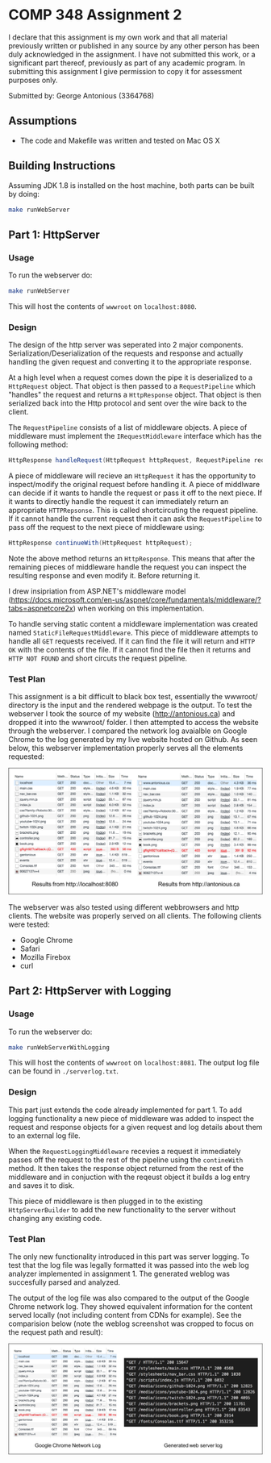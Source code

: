 # COMP 348 Assignment 2

I declare that this assignment is my own work and that all material previously written or published in any source by any other person has been duly acknowledged in the assignment. I have not submitted this work, or a significant part thereof, previously as part of any academic program. In submitting this assignment I give permission to copy it for assessment purposes only.

Submitted by: George Antonious (3364768)

## Assumptions

- The code and Makefile was written and tested on Mac OS X

## Building Instructions

Assuming JDK 1.8 is installed on the host machine, both parts can be built by doing:

```bash
make runWebServer
```

## Part 1: HttpServer

### Usage

To run the webserver do:

```bash
make runWebServer
```

This will host the contents of `wwwroot` on `localhost:8080`.

### Design

The design of the http server was seperated into 2 major components. Serialization/Deserialization of the requests and response and actually handling the given request and converting it to the appropriate response.

At a high level when a request comes down the pipe it is deserialized to a `HttpRequest` object. That object is then passed to a `RequestPipeline` which "handles" the request and returns a `HttpResponse` object. That object is then serialized back into the Http protocol and sent over the wire back to the client.

The `RequestPipeline` consists of a list of middleware objects. A piece of middleware must implement the `IRequestMiddleware` interface which has the following method:

```java
HttpResponse handleRequest(HttpRequest httpRequest, RequestPipeline requestPipeline);
```

A piece of middleware will recieve an `HttpRequest` it has the opportunity to inspect/modify the original request before handling it. A piece of middlware can decide if it wants to handle the request or pass it off to the next piece. If it wants to directly handle the request it can immediately return an appropriate `HTTPRepsonse`. This is called shortcircuting the request pipeline. If it cannot handle the current request then it can ask the `RequestPipeline` to pass off the request to the next piece of middleware using:

```java
HttpResponse continueWith(HttpRequest httpRequest);
```

Note the above method returns an `HttpResponse`. This means that after the remaining pieces of middleware handle the request you can inspect the resulting response and even modify it. Before returning it.

I drew insipriation from ASP.NET's middleware model (https://docs.microsoft.com/en-us/aspnet/core/fundamentals/middleware/?tabs=aspnetcore2x) when working on this implementation.

To handle serving static content a middleware implementation was created named `StaticFileRequestMiddleware`. This piece of middleware attempts to handle all `GET` requests received. If it can find the file it will return and `HTTP OK` with the contents of the file. If it cannot find the file then it returns and `HTTP NOT FOUND` and short circuts the request pipeline.


### Test Plan

This assignment is a bit difficult to black box test, essentially the wwwroot/ directory is the input and the rendered webpage is the output. To test the webserver I took the source of my website (http://antonious.ca) and dropped it into the wwwroot/ folder. I then attempted to access the website through the webserver. I compared the network log avaialble on Google Chrome to the log generated by my live website hosted on Github. As seen below, this webserver implementation properly serves all the elements requested:

![Part 1 Test](./docs/part1_test.png)

The webserver was also tested using different webbrowsers and http clients. The website was properly served on all clients. The following clients were tested:

- Google Chrome
- Safari
- Mozilla Firebox
- curl

## Part 2: HttpServer with Logging

### Usage

To run the webserver do:

```bash
make runWebServerWithLogging
```

This will host the contents of `wwwroot` on `localhost:8081`. The output log file can be found in `./serverlog.txt`.

### Design

This part just extends the code already implemented for part 1. To add logging functionality a new piece of middleware was added to inspect the request and response objects for a given request and log details about them to an external log file.

When the `RequestLoggingMiddleware` recevies a request it immediately passes off the request to the rest of the pipeline using the `contineWith` method. It then takes the response object returned from the rest of the middleware and in conjuction with the reqeust object it builds a log entry and saves it to disk.

This piece of middleware is then plugged in to the existing `HttpServerBuilder` to add the new functionality to the server without changing any existing code.

### Test Plan

The only new functionality introduced in this part was server logging. To test that the log file was legally formatted it was passed into the web log analyzer implemented in assignment 1. The generated weblog was succesfully parsed and analyzed.

The output of the log file was also compared to the output of the Google Chrome network log. They showed equivalent information for the content served locally (not including content from CDNs for example). See the comparision below (note the weblog screenshot was cropped to focus on the request path and result):

![Part 2 test](./docs/part2_test.png)